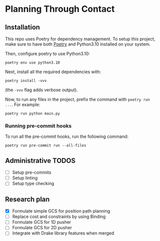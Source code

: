 # Planning Through Contact

## Installation
This repo uses Poetry for dependency management. To setup this project, make sure to have both [Poetry](https://python-poetry.org/docs/#installation) and Python3.10 installed on your system.

Then, configure poetry to use Python3.10:
```
poetry env use python3.10
```

Next, install all the required dependencies with:
```
poetry install -vvv
```
(the `-vvv` flag adds verbose output).

Now, to run any files in the project, prefix the command with `poetry run ...`. For example:
```
poetry run python main.py
```

### Running pre-commit hooks
To run all the pre-commit hooks, run the following command:
```
poetry run pre-commit run --all-files
```




## Administrative TODOS
- [ ] Setup pre-commits
- [ ] Setup linting
- [ ] Setup type checking

## Research plan
- [X] Formulate simple GCS for position path planning
- [ ] Replace cost and constraints by using Binding
- [ ] Formulate GCS for 1D pusher
- [ ] Formulate GCS for 2D pusher
- [ ] Integrate with Drake library features when merged

